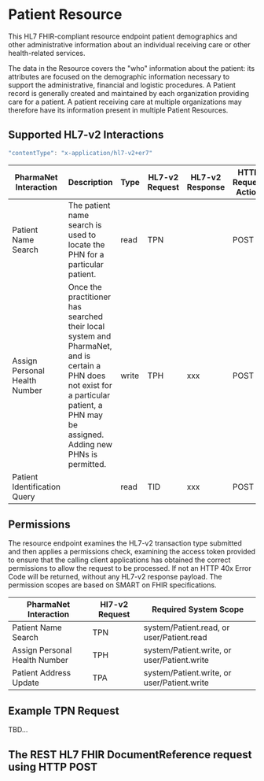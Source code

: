 # Patient Resource

This HL7 FHIR-compliant resource endpoint patient demographics and other administrative information about an individual receiving care or other health-related services.

The data in the Resource covers the "who" information about the patient: its attributes are focused on the demographic information necessary to support the administrative, financial and logistic procedures. A Patient record is generally created and maintained by each organization providing care for a patient. A patient receiving care at multiple organizations may therefore have its information present in multiple Patient Resources.

## Supported HL7-v2 Interactions

```javascript
"contentType": "x-application/hl7-v2+er7"
```

| PharmaNet Interaction | Description |  Type | HL7-v2 Request | HL7-v2 Response |  HTTP Request Action |
| ------ | ------ | ------ | ------ | ---- | ----- |
| Patient Name Search | The patient name search is used to locate the PHN for a particular patient. | read | TPN |  |  POST |
| Assign Personal Health Number | Once the practitioner has searched their local system and PharmaNet, and is certain a PHN does not exist for a particular patient, a PHN may be assigned. Adding new PHNs is permitted. | write | TPH |  xxx | POST |
| Patient Identification Query|  | read | TID |  xxx | POST |

## Permissions

The resource endpoint examines the HL7-v2 transaction type submitted and then applies a permissions check, examining the access token provided to ensure that the calling client applications has obtained the correct permissions to allow the request to be processed. If not an HTTP 40x Error Code will be returned, without any HL7-v2 response payload. The permission scopes are based on SMART on FHIR specifications.

| PharmaNet Interaction |  Hl7-v2 Request | Required System Scope |
| ------ | ------ | ------ |
| Patient Name Search | TPN | system/Patient.read, or user/Patient.read |
| Assign Personal Health Number | TPH | system/Patient.write, or user/Patient.write |
| Patient Address Update | TPA | system/Patient.write, or user/Patient.write |

## Example TPN Request

TBD...

## The REST HL7 FHIR DocumentReference request using HTTP POST
